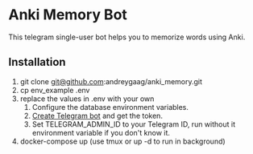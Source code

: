 # Anki Memory Bot
This telegram single-user bot helps you to memorize words using Anki.

## Installation
1. git clone git@github.com:andreygaag/anki_memory.git
2. cp env_example .env
3. replace the values in .env with your own
   1. Configure the database environment variables.
   2. [Create Telegram bot](https://core.telegram.org/bots#how-do-i-create-a-bot) and get the token.
   3. Set TELEGRAM_ADMIN_ID to your Telegram ID, run without it environment variable if you don't know it.
4. docker-compose up
   (use tmux or up -d to run in background)
